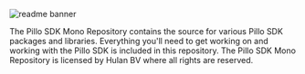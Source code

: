![readme banner](https://github.com/hulanbv/pillo-sdk-mono/blob/master/.github/wiki/readme-banner.png?raw=true)

The Pillo SDK Mono Repository contains the source for various Pillo SDK packages and libraries. Everything you'll need to get working on and working with the Pillo SDK is included in this repository. The Pillo SDK Mono Repository is licensed by Hulan BV where all rights are reserved.

